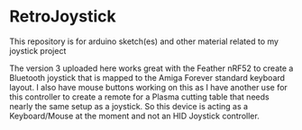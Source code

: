 # RetroJoystick
This repository is for arduino sketch(es) and other material related to my joystick project

The version 3 uploaded here works great with the Feather nRF52 to create a Bluetooth joystick that is mapped to the Amiga Forever standard keyboard layout. I also have mouse buttons working on this as I have another use for this controller to create a remote for a Plasma cutting table that needs nearly the same setup as a joystick.  So this device is acting as a Keyboard/Mouse at the moment and not an HID Joystick controller.
